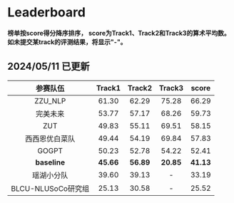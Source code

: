 # Leaderboard

**榜单按score得分降序排序， score为Track1、Track2和Track3的算术平均数。如未提交某track的评测结果，将显示"-"。**

## 2024/05/11 已更新

|    参赛队伍    |  Track1   |  Track2   |  Track3   |  score  |
| :------------: | :-------: | :-------: | :-------: | :-------: |
|    ZZU_NLP    |   61.30   |   62.29   |   75.28 |   66.29   |
|    完美未来    |   53.77   |   57.17   |   68.26   |   59.73   |
|   ZUT   |   49.83   |   55.11   |   69.51   |   58.15  |
| 西西恩优白菜队 |   49.44   |   54.19   |   69.84   |   57.83   |
| GOGPT |   50.23  |   52.78   |   54.22   |   52.41   |
|  **baseline**  | **45.66** | **56.89** | **20.85** | **41.13** |
|   瑶湖小分队   |   39.60   |   39.13   |   -   |   33.19   |
| BLCU-NLUSoCo研究组 |   25.13  |   30.58   |   -   |   25.52   |